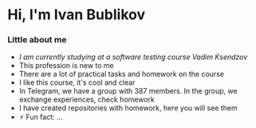 # Hi, I'm Ivan Bublikov
### Little about me
- *I am currently studying at a software testing course Vadim Ksendzov* 
- This profession is new to me
- There are a lot of practical tasks and homework on the course
- I like this course, it's cool and clear
- In Telegram, we have a group with 387 members. In the group, we exchange experiences, check homework
- I have created repositories with homework, here you will see them
- ⚡ Fun fact: ...
